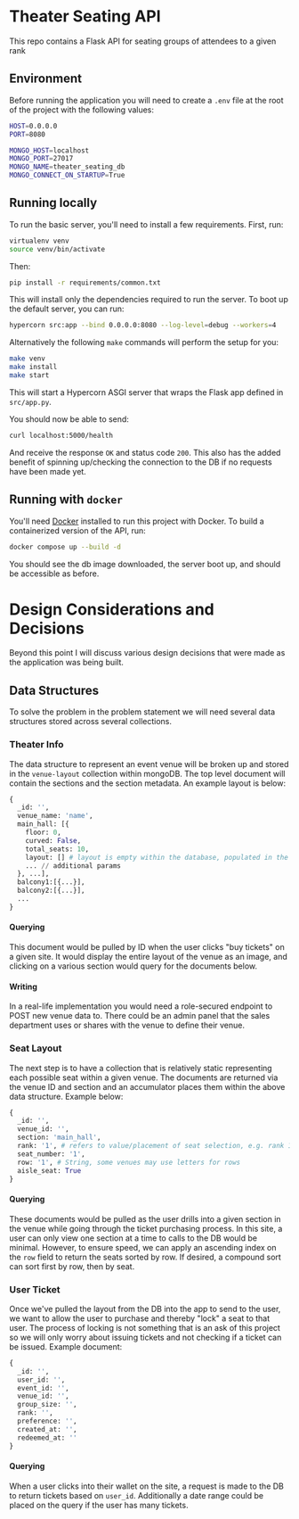 # Theater Seating API

This repo contains a Flask API for seating groups of attendees to a given rank

## Environment
Before running the application you will need to create a `.env` file at the root of the project with the following values:

```bash
HOST=0.0.0.0
PORT=8080

MONGO_HOST=localhost
MONGO_PORT=27017
MONGO_NAME=theater_seating_db
MONGO_CONNECT_ON_STARTUP=True
```

## Running locally

To run the basic server, you'll need to install a few requirements. First, run:

```bash
virtualenv venv
source venv/bin/activate
```

Then:

```bash
pip install -r requirements/common.txt
```

This will install only the dependencies required to run the server. To boot up the 
default server, you can run:

```bash
hypercorn src:app --bind 0.0.0.0:8080 --log-level=debug --workers=4
```

Alternatively the following `make` commands will perform the setup for you:

```bash
make venv
make install
make start
```

This will start a Hypercorn ASGI server that wraps the Flask app 
defined in `src/app.py`.

You should now be able to send:

```bash
curl localhost:5000/health
```

And receive the response `OK` and status code `200`. This also has the added benefit of spinning up/checking the connection to the DB if no requests have been made yet.

## Running with `docker`

You'll need [Docker](https://www.docker.com/products/docker-desktop) 
installed to run this project with Docker. To build a containerized version of the API, 
run:

```bash
docker compose up --build -d
```

You should see the db image downloaded, the server boot up, and should be accessible as before.

# Design Considerations and Decisions

Beyond this point I will discuss various design decisions that were made as the application was being built.

## Data Structures
To solve the problem in the problem statement we will need several data structures stored across several collections.

### Theater Info
The data structure to represent an event venue will be broken up and stored in the `venue-layout` collection within mongoDB. The top level document will contain the sections and the section metadata. An example layout is below:

```py
{
  _id: '',
  venue_name: 'name',
  main_hall: [{
    floor: 0,
    curved: False,
    total_seats: 10,
    layout: [] # layout is empty within the database, populated in the api
    ... // additional params
  }, ...],
  balcony1:[{...}],
  balcony2:[{...}],
  ...
}
```

#### Querying
This document would be pulled by ID when the user clicks "buy tickets" on a given site. It would display the entire layout of the venue as an image, and clicking on a various section would query for the documents below.

#### Writing
In a real-life implementation you would need a role-secured endpoint to POST new venue data to. There could be an admin panel that the sales department uses or shares with the venue to define their venue.

### Seat Layout
The next step is to have a collection that is relatively static representing each possible seat within a given venue. The documents are returned via the venue ID and section and an accumulator places them within the above data structure. Example below:

```py
{
  _id: '',
  venue_id: '',
  section: 'main_hall',
  rank: '1', # refers to value/placement of seat selection, e.g. rank 1 is better seating than 3.
  seat_number: '1',
  row: '1', # String, some venues may use letters for rows
  aisle_seat: True
}
```

#### Querying
These documents would be pulled as the user drills into a given section in the venue while going through the ticket purchasing process. In this site, a user can only view one section at a time to calls to the DB would be minimal. However, to ensure speed, we can apply an ascending index on the `row` field to return the seats sorted by row. If desired, a compound sort can sort first by row, then by seat.

### User Ticket
Once we've pulled the layout from the DB into the app to send to the user, we want to allow the user to purchase and thereby "lock" a seat to that user. The process of locking is not something that is an ask of this project so we will only worry about issuing tickets and not checking if a ticket can be issued. Example document:

```py
{
  _id: '',
  user_id: '',
  event_id: '',
  venue_id: '',
  group_size: '',
  rank: '',
  preference: '',
  created_at: '',
  redeemed_at: ''
}
```

#### Querying 
When a user clicks into their wallet on the site, a request is made to the DB to return tickets based on `user_id`. Additionally a date range could be placed on the query if the user has many tickets.